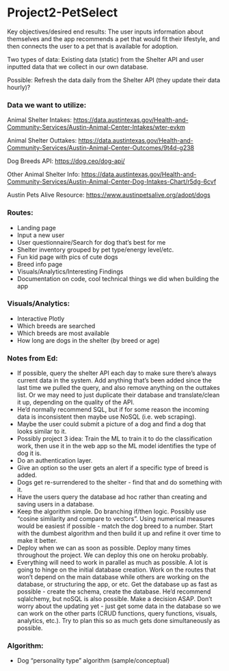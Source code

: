# Project2-PetSelect

Key objectives/desired end results:
The user inputs information about themselves and the app recommends a pet that would fit their lifestyle, and then connects the user to a pet that is available for adoption. 

Two types of data: Existing data (static) from the Shelter API and user inputted data that we collect in our own database. 

Possible: Refresh the data daily from the Shelter API (they update their data hourly)?

### Data we want to utilize:

Animal Shelter Intakes: https://data.austintexas.gov/Health-and-Community-Services/Austin-Animal-Center-Intakes/wter-evkm

Animal Shelter Outtakes:
https://data.austintexas.gov/Health-and-Community-Services/Austin-Animal-Center-Outcomes/9t4d-g238

Dog Breeds API:
https://dog.ceo/dog-api/

Other Animal Shelter Info: 
https://data.austintexas.gov/Health-and-Community-Services/Austin-Animal-Center-Dog-Intakes-Chart/r5dg-6cvf

Austin Pets Alive Resource:
https://www.austinpetsalive.org/adopt/dogs


### Routes:
* Landing page
* Input a new user
* User questionnaire/Search for dog that’s best for me 
* Shelter inventory grouped by pet type/energy level/etc.
* Fun kid page with pics of cute dogs
* Breed info page
* Visuals/Analytics/Interesting Findings
* Documentation on code, cool technical things we did when building the app


### Visuals/Analytics:
* Interactive Plotly
* Which breeds are searched
* Which breeds are most available
* How long are dogs in the shelter (by breed or age)



### Notes from Ed:
* If possible, query the shelter API each day to make sure there’s always current data in the system. Add anything that’s been added since the last time we pulled the query, and also remove anything on the outtakes list. Or we may need to just duplicate their database and translate/clean it up, depending on the quality of the API.  
* He’d normally recommend SQL, but if for some reason the incoming data is inconsistent then maybe use NoSQL (i.e. web scraping).
* Maybe the user could submit a picture of a dog and find a dog that looks similar to it. 
* Possibly project 3 idea: Train the ML to train it to do the classification work, then use it in the web app so the ML model identifies the type of dog it is. 
* Do an authentication layer. 
* Give an option so the user gets an alert if a specific type of breed is added. 
* Dogs get re-surrendered to the shelter - find that and do something with it. 
* Have the users query the database ad hoc rather than creating and saving users in a database.
* Keep the algorithm simple. Do branching if/then logic. Possibly use “cosine similarity and compare to vectors”. Using numerical measures would be easiest if possible - match the dog breed to a number. Start with the dumbest algorithm and then build it up and refine it over time to make it better. 
* Deploy when we can as soon as possible. Deploy many times throughout the project. We can deploy this one on heroku probably. 
* Everything will need to work in parallel as much as possible. A lot is going to hinge on the initial database creation. Work on the routes that won’t depend on the main database while others are working on the database, or structuring the app, or etc. Get the database up as fast as possible - create the schema, create the database. He’d recommend sqlalchemy, but noSQL is also possible. Make a decision ASAP. Don’t worry about the updating yet - just get some data in the database so we can work on the other parts (CRUD functions, query functions, visuals, analytics, etc.). Try to plan this so as much gets done simultaneously as possible.



### Algorithm:

* Dog “personality type” algorithm (sample/conceptual)


